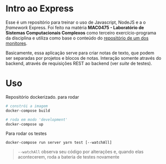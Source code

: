 # Intro ao Express

Esse é um repositório para treinar o uso de Javascript, NodeJS e a o _framework_ Express. Foi feito na matéria **MAC0475 - Laboratório de Sistemas Computacionais Complexos** como terceiro exercício-programa da disciplina e utiliza como base o conteúdo do [repositório de um dos monitores](https://gitlab.com/jotaf.daniel/intro-express).

Basicamente, essa aplicação serve para criar notas de texto, que podem ser separadas por projetos e blocos de notas. Interação somente através do backend, através de requisições REST ao backend (ver _suite_ de testes).

# Uso

Repositório dockerizado. para rodar

```bash
# constrói a imagem
docker-compose build

# roda em modo 'development'
docker-compose up
```

Para rodar os testes

```
docker-compose run server yarn test [--watchAll]
```

> `--watchAll` observa seu código por alterações e, quando elas acontecerem, roda a bateria de testes novamente
